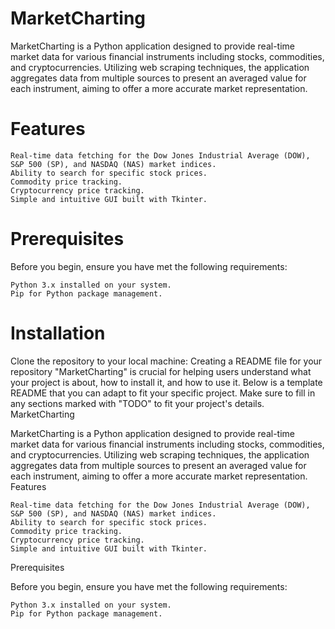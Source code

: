 # MarketCharting

MarketCharting is a Python application designed to provide real-time market data for various financial instruments including stocks, commodities, and cryptocurrencies. Utilizing web scraping techniques, the application aggregates data from multiple sources to present an averaged value for each instrument, aiming to offer a more accurate market representation.

# Features

    Real-time data fetching for the Dow Jones Industrial Average (DOW), S&P 500 (SP), and NASDAQ (NAS) market indices.
    Ability to search for specific stock prices.
    Commodity price tracking.
    Cryptocurrency price tracking.
    Simple and intuitive GUI built with Tkinter.

# Prerequisites

Before you begin, ensure you have met the following requirements:

    Python 3.x installed on your system.
    Pip for Python package management.

# Installation

Clone the repository to your local machine:
Creating a README file for your repository "MarketCharting" is crucial for helping users understand what your project is about, how to install it, and how to use it. Below is a template README that you can adapt to fit your specific project. Make sure to fill in any sections marked with "TODO" to fit your project's details.
MarketCharting

MarketCharting is a Python application designed to provide real-time market data for various financial instruments including stocks, commodities, and cryptocurrencies. Utilizing web scraping techniques, the application aggregates data from multiple sources to present an averaged value for each instrument, aiming to offer a more accurate market representation.
Features

    Real-time data fetching for the Dow Jones Industrial Average (DOW), S&P 500 (SP), and NASDAQ (NAS) market indices.
    Ability to search for specific stock prices.
    Commodity price tracking.
    Cryptocurrency price tracking.
    Simple and intuitive GUI built with Tkinter.

Prerequisites

Before you begin, ensure you have met the following requirements:

    Python 3.x installed on your system.
    Pip for Python package management.

